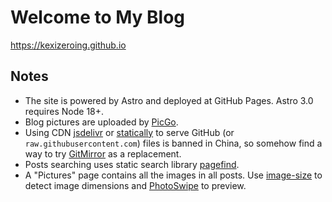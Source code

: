 # Welcome to My Blog
https://kexizeroing.github.io

## Notes
- The site is powered by Astro and deployed at GitHub Pages. Astro 3.0 requires Node 18+.
- Blog pictures are uploaded by [PicGo](https://github.com/Molunerfinn/PicGo).
- Using CDN [jsdelivr](https://www.jsdelivr.com) or [statically](https://statically.io) to serve GitHub (or `raw.githubusercontent.com`) files is banned in China, so somehow find a way to try [GitMirror](https://gitmirror.com) as a replacement.
- Posts searching uses static search library [pagefind](https://pagefind.app).
- A "Pictures" page contains all the images in all posts. Use [image-size](https://github.com/image-size/image-size) to detect image dimensions and [PhotoSwipe](https://photoswipe.com) to preview.

